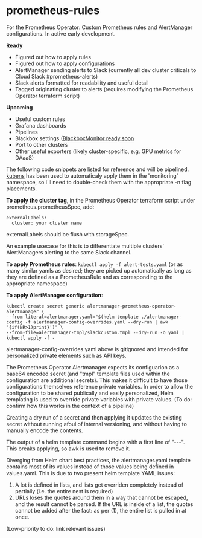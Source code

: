 # prometheus-rules

For the Prometheus Operator: Custom Prometheus rules and AlertManager configurations. In active early development. 

**Ready** 
- Figured out how to apply rules
- Figured out how to apply configurations
- AlertManager sending alerts to Slack (currently all dev cluster criticals to Cloud Slack #prometheus-alerts)
- Slack alerts formatted for readability and useful detail
- Tagged originating cluster to alerts (requires modifying the Prometheus Operator terraform script)

**Upcoming** 
- Useful custom rules
- Grafana dashboards
- Pipelines
- Blackbox settings ([BlackboxMonitor ready soon](https://github.com/coreos/prometheus-operator/pull/2832)
- Port to other clusters
- Other useful exporters (likely cluster-specific, e.g. GPU metrics for DAaaS)


The following code snippets are listed for reference and will be pipelined. [kubens](https://github.com/ahmetb/kubectx) has been used to automaticaly apply them in the 'monitoring' namespace, so I'll need to double-check them with the appropriate -n flag placements. 

**To apply the cluster tag**, in the Prometheus Operator terraform script under prometheus.prometheusSpec, add: 

```
externalLabels:
  cluster: your cluster name
```

externalLabels should be flush with storageSpec.

An example usecase for this is to differentiate multiple clusters' AlertManagers alerting to the same Slack channel.

**To apply Prometheus rules**: `kubectl apply -f alert-tests.yaml` (or as many similar yamls as desired; they are picked up automatically as long as they are defined as a PrometheusRule and as corresponding to the appropriate namespace)

**To apply AlertManager configuration**:

```
kubectl create secret generic alertmanager-prometheus-operator-alertmanager \
--from-literal=alertmanager.yaml="$(helm template ./alertmanager-config -f alertmanager-config-overrides.yaml --dry-run | awk '{if(NR>1)print}')" \
--from-file=alertmanager-tmpl/slackcustom.tmpl --dry-run -o yaml | kubectl apply -f -
```

alertmanager-config-overrides.yaml above is gitignored and intended for personalized private elements such as API keys.

The Prometheus Operator Alertmanager expects its configuarion as a base64 encoded secret (and "tmpl" template files used within the configuration are additional secrets). This makes it difficult to have those configurations themselves reference private variables. In order to allow the configuration to be shared publically and easily personalized, Helm templating is used to override private variables with private values. (To do: confirm how this works in the context of a pipeline)

Creating a dry run of a secret and then applying it updates the existing secret without running afoul of internal versioning, and without having to manually encode the contents.

The output of a helm template command begins with a first line of "---". This breaks applying, so awk is used to remove it.


Diverging from Helm chart best practices, the alertmanager.yaml template contains most of its values instead of those values being defined in values.yaml. This is due to two present helm template YAML issues: 

1. A lot is defined in lists, and lists get overriden completely instead of partially (i.e. the entire nest is required)
2. URLs loses the quotes around them in a way that cannot be escaped, and the result cannot be parsed. If the URL is inside of a list, the quotes cannot be added after the fact: as per (1), the entire list is pulled in at once.

(Low-priority to do: link relevant issues)